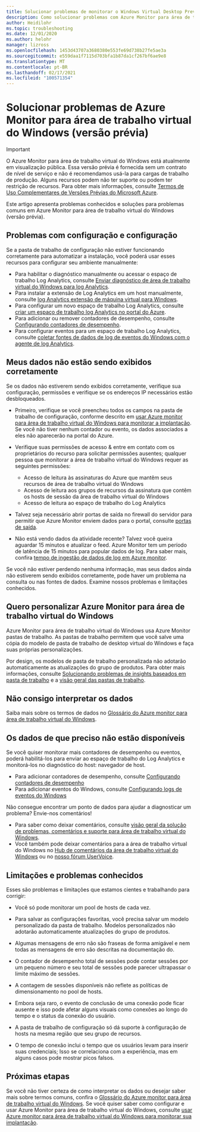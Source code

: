 ```yaml
---
title: Solucionar problemas de monitorar o Windows Virtual Desktop Preview-Azure
description: Como solucionar problemas com Azure Monitor para área de trabalho virtual do Windows.
author: Heidilohr
ms.topic: troubleshooting
ms.date: 12/01/2020
ms.author: helohr
manager: lizross
ms.openlocfilehash: 1453d43707a3680380e553fe69d738b27fe5ae3a
ms.sourcegitcommit: e559daa1f7115d703bfa1b87da1cf267bf6ae9e8
ms.translationtype: MT
ms.contentlocale: pt-BR
ms.lasthandoff: 02/17/2021
ms.locfileid: "100571354"
---
```

# <a name="troubleshoot-azure-monitor-for-windows-virtual-desktop-preview"></a>Solucionar problemas de Azure Monitor para área de trabalho virtual do Windows (versão prévia)

>[!IMPORTANT]
>O Azure Monitor para área de trabalho virtual do Windows está atualmente em visualização pública. Essa versão prévia é fornecida sem um contrato de nível de serviço e não é recomendamos usá-la para cargas de trabalho de produção. Alguns recursos podem não ter suporte ou podem ter restrição de recursos. Para obter mais informações, consulte [Termos de Uso Complementares de Versões Prévias do Microsoft Azure](https://azure.microsoft.com/support/legal/preview-supplemental-terms/).

Este artigo apresenta problemas conhecidos e soluções para problemas comuns em Azure Monitor para área de trabalho virtual do Windows (versão prévia).

## <a name="issues-with-configuration-and-setup"></a>Problemas com configuração e configuração

Se a pasta de trabalho de configuração não estiver funcionando corretamente para automatizar a instalação, você poderá usar esses recursos para configurar seu ambiente manualmente:

- Para habilitar o diagnóstico manualmente ou acessar o espaço de trabalho Log Analytics, consulte [Enviar diagnóstico de área de trabalho virtual do Windows para log Analytics](diagnostics-log-analytics.md).
- Para instalar a extensão de Log Analytics em um host manualmente, consulte [log Analytics extensão de máquina virtual para Windows](../virtual-machines/extensions/oms-windows.md).
- Para configurar um novo espaço de trabalho Log Analytics, consulte [criar um espaço de trabalho log Analytics no portal do Azure](../azure-monitor/logs/quick-create-workspace.md).
- Para adicionar ou remover contadores de desempenho, consulte [Configurando contadores de desempenho](../azure-monitor/agents/data-sources-performance-counters.md).
- Para configurar eventos para um espaço de trabalho Log Analytics, consulte [coletar fontes de dados de log de eventos do Windows com o agente de log Analytics](../azure-monitor/agents/data-sources-windows-events.md).

## <a name="my-data-isnt-displaying-properly"></a>Meus dados não estão sendo exibidos corretamente

Se os dados não estiverem sendo exibidos corretamente, verifique sua configuração, permissões e verifique se os endereços IP necessários estão desbloqueados. 

- Primeiro, verifique se você preencheu todos os campos na pasta de trabalho de configuração, conforme descrito em [usar Azure monitor para área de trabalho virtual do Windows para monitorar a implantação](azure-monitor.md). Se você não tiver nenhum contador ou evento, os dados associados a eles não aparecerão na portal do Azure.

- Verifique suas permissões de acesso & entre em contato com os proprietários do recurso para solicitar permissões ausentes; qualquer pessoa que monitorar a área de trabalho virtual do Windows requer as seguintes permissões:

    - Acesso de leitura às assinaturas do Azure que mantêm seus recursos de área de trabalho virtual do Windows
    - Acesso de leitura aos grupos de recursos da assinatura que contêm os hosts de sessão da área de trabalho virtual do Windows 
    - Acesso de leitura ao espaço de trabalho do Log Analytics

- Talvez seja necessário abrir portas de saída no firewall do servidor para permitir que Azure Monitor enviem dados para o portal, consulte [portas de saída](https://docs.microsoft.com/azure/azure-monitor/app/ip-addresses). 

- Não está vendo dados da atividade recente? Talvez você queira aguardar 15 minutos e atualizar o feed. Azure Monitor tem um período de latência de 15 minutos para popular dados de log. Para saber mais, confira [tempo de ingestão de dados de log em Azure monitor](../azure-monitor/logs/data-ingestion-time.md).

Se você não estiver perdendo nenhuma informação, mas seus dados ainda não estiverem sendo exibidos corretamente, pode haver um problema na consulta ou nas fontes de dados. Examine nossos problemas e limitações conhecidos. 

## <a name="i-want-to-customize-azure-monitor-for-windows-virtual-desktop"></a>Quero personalizar Azure Monitor para área de trabalho virtual do Windows

Azure Monitor para área de trabalho virtual do Windows usa Azure Monitor pastas de trabalho. As pastas de trabalho permitem que você salve uma cópia do modelo de pasta de trabalho de desktop virtual do Windows e faça suas próprias personalizações.

Por design, os modelos de pasta de trabalho personalizada não adotarão automaticamente as atualizações do grupo de produtos. Para obter mais informações, consulte [Solucionando problemas de insights baseados em pasta de trabalho](../azure-monitor/insights/troubleshoot-workbooks.md) e a [visão geral das pastas de trabalho](../azure-monitor/visualize/workbooks-overview.md).

## <a name="i-cant-interpret-the-data"></a>Não consigo interpretar os dados

Saiba mais sobre os termos de dados no [Glossário do Azure monitor para área de trabalho virtual do Windows](azure-monitor-glossary.md).

## <a name="the-data-i-need-isnt-available"></a>Os dados de que preciso não estão disponíveis

Se você quiser monitorar mais contadores de desempenho ou eventos, poderá habilitá-los para enviar ao espaço de trabalho do Log Analytics e monitorá-los no diagnóstico do host: navegador de host. 

- Para adicionar contadores de desempenho, consulte [Configurando contadores de desempenho](https://docs.microsoft.com/azure/azure-monitor/platform/data-sources-performance-counters#configuring-performance-counters)
- Para adicionar eventos do Windows, consulte [Configurando logs de eventos do Windows](https://docs.microsoft.com/azure/azure-monitor/platform/data-sources-windows-events#configuring-windows-event-logs)

Não consegue encontrar um ponto de dados para ajudar a diagnosticar um problema? Envie-nos comentários!

- Para saber como deixar comentários, consulte [visão geral da solução de problemas, comentários e suporte para área de trabalho virtual do Windows](troubleshoot-set-up-overview.md).
- Você também pode deixar comentários para a área de trabalho virtual do Windows no [Hub de comentários da área de trabalho virtual do Windows](https://support.microsoft.com/help/4021566/windows-10-send-feedback-to-microsoft-with-feedback-hub-app) ou no [nosso fórum UserVoice](https://windowsvirtualdesktop.uservoice.com/forums/921118-general).

## <a name="known-issues-and-limitations"></a>Limitações e problemas conhecidos

Esses são problemas e limitações que estamos cientes e trabalhando para corrigir:

- Você só pode monitorar um pool de hosts de cada vez. 

- Para salvar as configurações favoritas, você precisa salvar um modelo personalizado da pasta de trabalho. Modelos personalizados não adotarão automaticamente atualizações do grupo de produtos.

- Algumas mensagens de erro não são fraseas de forma amigável e nem todas as mensagens de erro são descritas na documentação do.

- O contador de desempenho total de sessões pode contar sessões por um pequeno número e seu total de sessões pode parecer ultrapassar o limite máximo de sessões.

- A contagem de sessões disponíveis não reflete as políticas de dimensionamento no pool de hosts. 
    
- Embora seja raro, o evento de conclusão de uma conexão pode ficar ausente e isso pode afetar alguns visuais como conexões ao longo do tempo e o status da conexão do usuário.  
    
- A pasta de trabalho de configuração só dá suporte à configuração de hosts na mesma região que seu grupo de recursos. 

- O tempo de conexão inclui o tempo que os usuários levam para inserir suas credenciais; Isso se correlaciona com a experiência, mas em alguns casos pode mostrar picos falsos. 
    

## <a name="next-steps"></a>Próximas etapas

Se você não tiver certeza de como interpretar os dados ou desejar saber mais sobre termos comuns, confira o [Glossário do Azure monitor para área de trabalho virtual do Windows](azure-monitor-glossary.md). Se você quiser saber como configurar e usar Azure Monitor para área de trabalho virtual do Windows, consulte [usar Azure monitor para área de trabalho virtual do Windows para monitorar sua implantação](azure-monitor.md).